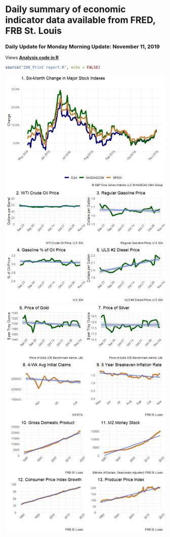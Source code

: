 Daily summary of economic indicator data available from FRED, FRB
St. Louis
================

### Daily Update for Monday Morning Update: November 11, 2019

Views **[Analysis code in R](analysis.md)**

``` r
source("200_Print report.R", echo = FALSE)
```

![](README_files/figure-gfm/unnamed-chunk-1-1.png)<!-- -->![](README_files/figure-gfm/unnamed-chunk-1-2.png)<!-- -->![](README_files/figure-gfm/unnamed-chunk-1-3.png)<!-- -->![](README_files/figure-gfm/unnamed-chunk-1-4.png)<!-- -->
